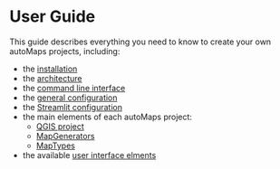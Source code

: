 # User Guide

This guide describes everything you need to know to create your own autoMaps projects,
including:

* the [installation](installation.md)
* the [architecture](architecture.md)
* the [command line interface](cli.md)
* the [general configuration](main_config.md)
* the [Streamlit configuration](streamlit_config.md)
* the main elements of each autoMaps project:
    * [QGIS project](qgis_project.md)
    * [MapGenerators](map_generator.md)
    * [MapTypes](map_type.md)
* the available [user interface elments](ui_elements.md)
